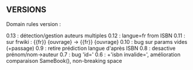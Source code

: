 ## VERSIONS ##

Domain rules version :

0.13 : détection/gestion auteurs multiples
0.12 : langue=fr from ISBN
0.11 : sur frwiki : {{fr}} {ouvrage} -> {{fr}} {ouvrage}
0.10 : bug sur params vides (+passage)
0.9 : retire prédiction langue d'après ISBN
0.8 : desactive prénom/nom->auteur
0.7 : bug 'id='
0.6 : +'isbn invalide=', amélioration comparaison SameBook(), non-breaking space
